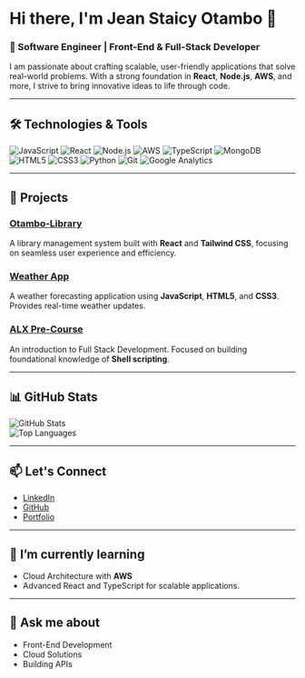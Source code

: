 # Hi there, I'm Jean Staicy Otambo 👋  
### 🌟 Software Engineer | Front-End & Full-Stack Developer  

I am passionate about crafting scalable, user-friendly applications that solve real-world problems. With a strong foundation in **React**, **Node.js**, **AWS**, and more, I strive to bring innovative ideas to life through code.

---

## 🛠 Technologies & Tools  
![JavaScript](https://img.shields.io/badge/-JavaScript-F7DF1E?logo=javascript&logoColor=black&style=flat)
![React](https://img.shields.io/badge/-React-61DAFB?logo=react&logoColor=black&style=flat)
![Node.js](https://img.shields.io/badge/-Node.js-339933?logo=node.js&logoColor=white&style=flat)
![AWS](https://img.shields.io/badge/-AWS-232F3E?logo=amazon-aws&logoColor=white&style=flat)
![TypeScript](https://img.shields.io/badge/-TypeScript-007ACC?logo=typescript&logoColor=white&style=flat)
![MongoDB](https://img.shields.io/badge/-MongoDB-47A248?logo=mongodb&logoColor=white&style=flat)
![HTML5](https://img.shields.io/badge/-HTML5-E34F26?logo=html5&logoColor=white&style=flat)
![CSS3](https://img.shields.io/badge/-CSS3-1572B6?logo=css3&logoColor=white&style=flat)
![Python](https://img.shields.io/badge/-Python-3776AB?logo=python&logoColor=white&style=flat)
![Git](https://img.shields.io/badge/-Git-F05032?logo=git&logoColor=white&style=flat)
![Google Analytics](https://img.shields.io/badge/-Google%20Analytics-E37400?logo=google-analytics&logoColor=white&style=flat)

---

## 🚀 Projects  

### [Otambo-Library](https://github.com/Staicy254/Otambo-Library)  
A library management system built with **React** and **Tailwind CSS**, focusing on seamless user experience and efficiency.

### [Weather App](https://github.com/Staicy254/Weather-App-test)  
A weather forecasting application using **JavaScript**, **HTML5**, and **CSS3**. Provides real-time weather updates.

### [ALX Pre-Course](https://github.com/Staicy254/alx-pre_course)  
An introduction to Full Stack Development. Focused on building foundational knowledge of **Shell scripting**.

---

## 📊 GitHub Stats  
![GitHub Stats](https://github-readme-stats.vercel.app/api?username=Staicy254&show_icons=true&theme=radical)  
![Top Languages](https://github-readme-stats.vercel.app/api/top-langs/?username=Staicy254&layout=compact&theme=radical)  

---

## 📫 Let's Connect  
- [LinkedIn](https://www.linkedin.com/in/auma-otambo-6342952a7/)  
- [GitHub](https://github.com/Staicy254)  
- [Portfolio](https://staicy254.github.io/Otambo-Library/)  

---

## 🌱 I’m currently learning  
- Cloud Architecture with **AWS**  
- Advanced React and TypeScript for scalable applications.  

---

## 💬 Ask me about  
- Front-End Development  
- Cloud Solutions  
- Building APIs  
